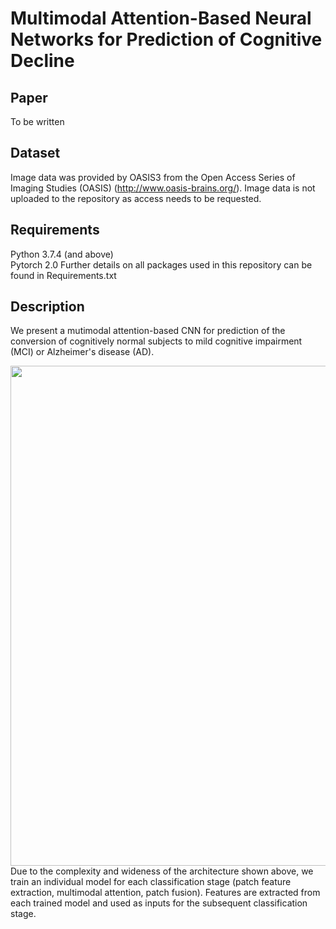 # Multimodal Attention-Based Neural Networks for Prediction of Cognitive  Decline
## Paper
To be written

## Dataset
Image data was provided by OASIS3 from the Open Access Series of Imaging Studies (OASIS) (http://www.oasis-brains.org/). Image data is not uploaded to the repository as access needs to be requested.

## Requirements
Python 3.7.4 (and above)  
Pytorch 2.0
Further details on all packages used in this repository can be found in Requirements.txt

## Description
We present a mutimodal attention-based CNN for prediction of the conversion of cognitively normal subjects to mild cognitive impairment (MCI) or Alzheimer's disease (AD).

<img src="https://github.com/JamieVo890/Honours-Project-2023/assets/70950884/f4e67588-45e4-4107-bba5-6627eaa4c2b9" width="800">
<br>Due to the complexity and wideness of the architecture shown above, we train an individual model for each classification stage (patch feature extraction, multimodal attention, patch fusion). 
Features are extracted from each trained model and used as inputs for the subsequent classification stage. 
